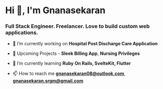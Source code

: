 <h1>Hi 👋, I'm Gnanasekaran</h1>
<h3>Full Stack Engineer. Freelancer. Love to build custom web applications.</h3>


- 🔭 I’m currently working on **Hospital Post Discharge Care Application** 

- :loudspeaker: Upcoming Projects - **Sleek Billing App**, **Nursing Privileges**

- 🌱 I’m currently learning **Ruby On Rails, SvelteKit, Flutter**

- 📫 How to reach me **gnanasekaran08@outlook.com**, **gnanasekaran.srgm@gmail.com**
